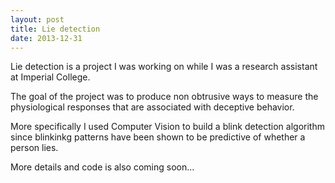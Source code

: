 ```yaml
---
layout: post
title: Lie detection
date: 2013-12-31
---
```


Lie detection is a project I was working on while I was a research assistant at Imperial College.
  
The goal of the project was to produce non obtrusive ways to measure the physiological responses that are associated with deceptive behavior.
  
More specifically I used Computer Vision to build a blink detection algorithm since blinkinkg patterns have been shown to be predictive of whether a person lies.
  
More details and code is also coming soon...
